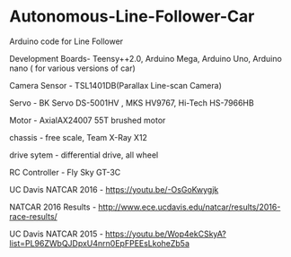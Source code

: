# Autonomous-Line-Follower-Car
Arduino code for Line  Follower 

Development Boards- Teensy++2.0, Arduino Mega, Arduino Uno, Arduino nano ( for various versions of car)

Camera Sensor - TSL1401DB(Parallax Line-scan Camera)

Servo - BK Servo DS-5001HV , MKS HV9767, Hi-Tech HS-7966HB

Motor - AxialAX24007 55T brushed motor

chassis - free scale, Team X-Ray X12

drive sytem -  differential drive, all wheel

RC Controller - Fly Sky GT-3C

UC Davis NATCAR 2016 - https://youtu.be/-OsGoKwygjk

NATCAR 2016 Results - http://www.ece.ucdavis.edu/natcar/results/2016-race-results/

UC Davis NATCAR 2015 - https://youtu.be/Wop4ekCSkyA?list=PL96ZWbQJDpxU4nrn0EpFPEEsLkoheZb5a 
